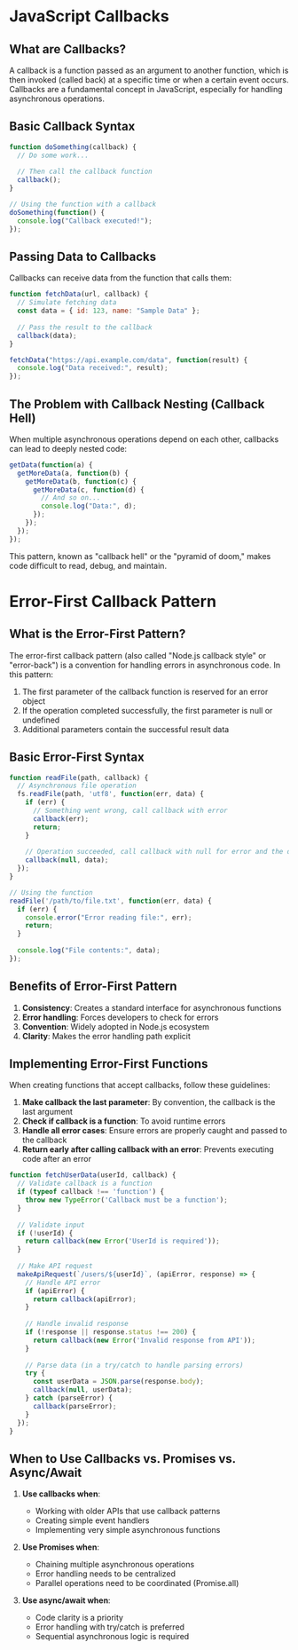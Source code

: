 # JavaScript Callbacks

## What are Callbacks?

A callback is a function passed as an argument to another function, which is then invoked (called back) at a specific time or when a certain event occurs. Callbacks are a fundamental concept in JavaScript, especially for handling asynchronous operations.

## Basic Callback Syntax

```javascript
function doSomething(callback) {
  // Do some work...
  
  // Then call the callback function
  callback();
}

// Using the function with a callback
doSomething(function() {
  console.log("Callback executed!");
});
```

## Passing Data to Callbacks

Callbacks can receive data from the function that calls them:

```javascript
function fetchData(url, callback) {
  // Simulate fetching data
  const data = { id: 123, name: "Sample Data" };
  
  // Pass the result to the callback
  callback(data);
}

fetchData("https://api.example.com/data", function(result) {
  console.log("Data received:", result);
});
```

## The Problem with Callback Nesting (Callback Hell)

When multiple asynchronous operations depend on each other, callbacks can lead to deeply nested code:

```javascript
getData(function(a) {
  getMoreData(a, function(b) {
    getMoreData(b, function(c) {
      getMoreData(c, function(d) {
        // And so on...
        console.log("Data:", d);
      });
    });
  });
});
```

This pattern, known as "callback hell" or the "pyramid of doom," makes code difficult to read, debug, and maintain.

# Error-First Callback Pattern

## What is the Error-First Pattern?

The error-first callback pattern (also called "Node.js callback style" or "error-back") is a convention for handling errors in asynchronous code. In this pattern:

1. The first parameter of the callback function is reserved for an error object
2. If the operation completed successfully, the first parameter is null or undefined
3. Additional parameters contain the successful result data

## Basic Error-First Syntax

```javascript
function readFile(path, callback) {
  // Asynchronous file operation
  fs.readFile(path, 'utf8', function(err, data) {
    if (err) {
      // Something went wrong, call callback with error
      callback(err);
      return;
    }
    
    // Operation succeeded, call callback with null for error and the data
    callback(null, data);
  });
}

// Using the function
readFile('/path/to/file.txt', function(err, data) {
  if (err) {
    console.error("Error reading file:", err);
    return;
  }
  
  console.log("File contents:", data);
});
```

## Benefits of Error-First Pattern

1. **Consistency**: Creates a standard interface for asynchronous functions
2. **Error handling**: Forces developers to check for errors
3. **Convention**: Widely adopted in Node.js ecosystem
4. **Clarity**: Makes the error handling path explicit

## Implementing Error-First Functions

When creating functions that accept callbacks, follow these guidelines:

1. **Make callback the last parameter**: By convention, the callback is the last argument
2. **Check if callback is a function**: To avoid runtime errors
3. **Handle all error cases**: Ensure errors are properly caught and passed to the callback
4. **Return early after calling callback with an error**: Prevents executing code after an error

```javascript
function fetchUserData(userId, callback) {
  // Validate callback is a function
  if (typeof callback !== 'function') {
    throw new TypeError('Callback must be a function');
  }
  
  // Validate input
  if (!userId) {
    return callback(new Error('UserId is required'));
  }
  
  // Make API request
  makeApiRequest(`/users/${userId}`, (apiError, response) => {
    // Handle API error
    if (apiError) {
      return callback(apiError);
    }
    
    // Handle invalid response
    if (!response || response.status !== 200) {
      return callback(new Error('Invalid response from API'));
    }
    
    // Parse data (in a try/catch to handle parsing errors)
    try {
      const userData = JSON.parse(response.body);
      callback(null, userData);
    } catch (parseError) {
      callback(parseError);
    }
  });
}
```

## When to Use Callbacks vs. Promises vs. Async/Await

1. **Use callbacks when**:
    
    - Working with older APIs that use callback patterns
    - Creating simple event handlers
    - Implementing very simple asynchronous functions
2. **Use Promises when**:
    
    - Chaining multiple asynchronous operations
    - Error handling needs to be centralized
    - Parallel operations need to be coordinated (Promise.all)
3. **Use async/await when**:
    
    - Code clarity is a priority
    - Error handling with try/catch is preferred
    - Sequential asynchronous logic is required